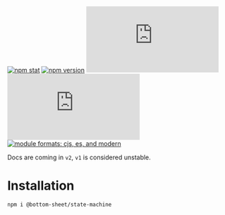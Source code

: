 [![npm stat](https://img.shields.io/npm/dm/@bottom-sheet/state-machine.svg?style=flat-square)](https://npm-stat.com/charts.html?package=@bottom-sheet/state-machine)
[![npm version](https://img.shields.io/npm/v/@bottom-sheet/state-machine.svg?style=flat-square)](https://www.npmjs.com/package/@bottom-sheet/state-machine)
[![gzip size][gzip-badge]][unpkg-dist]
[![size][size-badge]][unpkg-dist]
[![module formats: cjs, es, and modern][module-formats-badge]][unpkg-dist]

Docs are coming in `v2`, `v1` is considered unstable.

# Installation

```bash
npm i @bottom-sheet/state-machine
```

[gzip-badge]: http://img.badgesize.io/https://unpkg.com/@bottom-sheet/state-machine/dist/esm/index.js?compression=gzip&label=gzip%20size&style=flat-square
[size-badge]: http://img.badgesize.io/https://unpkg.com/@bottom-sheet/state-machine/dist/esm/index.js?label=size&style=flat-square
[unpkg-dist]: https://unpkg.com/@bottom-sheet/state-machine/dist/
[module-formats-badge]: https://img.shields.io/badge/module%20formats-cjs%2C%20esm-green.svg?style=flat-square

